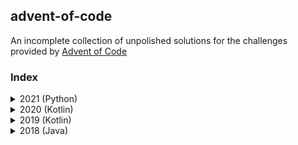 ## advent-of-code
An incomplete collection of unpolished solutions for the  challenges provided by [Advent of Code](https://adventofcode.com/)

### Index
<details>
    <summary>2021 (Python)</summary>
    <ul>
        <li><a href="2021/src/solution/day_1.py">Day 1</a></li>
        <li><a href="2021/src/solution/day_2.py">Day 2</a></li>
    </ul>
</details>

<details>
    <summary>2020 (Kotlin)</summary>
    <ul>
        <li><a href="2020/src/main/kotlin/solution/Day1.kt">Day 1</a></li>
        <li><a href="2020/src/main/kotlin/solution/Day2.kt">Day 2</a></li>
        <li><a href="2020/src/main/kotlin/solution/Day3.kt">Day 3</a></li>
        <li><a href="2020/src/main/kotlin/solution/Day4.kt">Day 4</a></li>
        <li><a href="2020/src/main/kotlin/solution/Day5.kt">Day 5</a></li>
        <li><a href="2020/src/main/kotlin/solution/Day6.kt">Day 6</a></li>
        <li><a href="2020/src/main/kotlin/solution/Day7.kt">Day 7</a></li>
        <li><a href="2020/src/main/kotlin/solution/Day8.kt">Day 8</a></li>
        <li><a href="2020/src/main/kotlin/solution/Day9.kt">Day 9</a></li>
        <li><a href="2020/src/main/kotlin/solution/Day10.kt">Day 10</a></li>
        <li><a href="2020/src/main/kotlin/solution/Day11.kt">Day 11</a></li>
        <li><a href="2020/src/main/kotlin/solution/Day12.kt">Day 12</a></li>
        <li><a href="2020/src/main/kotlin/solution/Day13.kt">Day 13</a></li>
        <li><a href="2020/src/main/kotlin/solution/Day14.kt">Day 14</a></li>
        <li><a href="2020/src/main/kotlin/solution/Day15.kt">Day 15</a></li>
    </ul>
</details>

<details>
    <summary>2019 (Kotlin)</summary>
    <ul>
        <li><a href="2019/src/main/kotlin/solution/Day1.kt">Day 1</a></li>
        <li><a href="2019/src/main/kotlin/solution/Day2.kt">Day 2</a></li>
        <li><a href="2019/src/main/kotlin/solution/Day3.kt">Day 3</a></li>
        <li><a href="2019/src/main/kotlin/solution/Day4.kt">Day 4</a></li>
        <li><a href="2019/src/main/kotlin/solution/Day5.kt">Day 5</a></li>
        <li><a href="2019/src/main/kotlin/solution/Day6.kt">Day 6</a></li>
        <li><a href="2019/src/main/kotlin/solution/Day7.kt">Day 7</a></li>
        <li><a href="2019/src/main/kotlin/solution/Day8.kt">Day 8</a></li>
        <li><a href="2019/src/main/kotlin/solution/Day9.kt">Day 9</a></li>
        <li><a href="2019/src/main/kotlin/solution/Day10.kt">Day 10</a></li>
    </ul>
</details>

<details>
    <summary>2018 (Java)</summary>
    <ul>
        <li><a href="2018/src/main/java/solution/Day1.java">Day 1</a></li>
        <li><a href="2018/src/main/java/solution/Day2.java">Day 2</a></li>
        <li><a href="2018/src/main/java/solution/Day3.java">Day 3</a></li>
        <li><a href="2018/src/main/java/solution/Day4.java">Day 4</a></li>
        <li><a href="2018/src/main/java/solution/Day5.java">Day 5</a></li>
        <li><a href="2018/src/main/java/solution/Day6.java">Day 6</a></li>
        <li><a href="2018/src/main/java/solution/Day7.java">Day 7</a></li>
        <li><a href="2018/src/main/java/solution/Day8.java">Day 8</a></li>
        <li><a href="2018/src/main/java/solution/Day9.java">Day 9</a></li>
    </ul>
</details>
